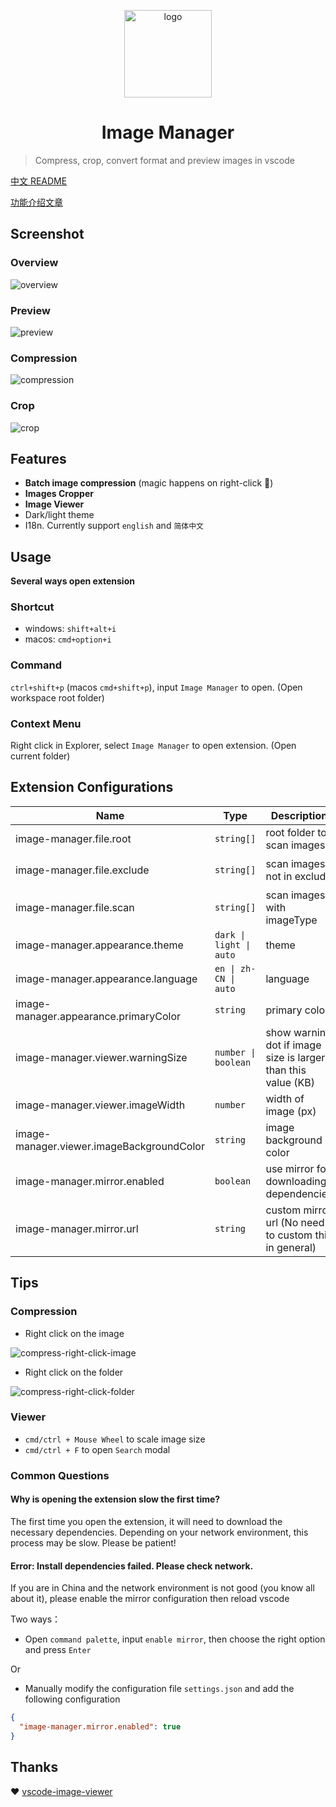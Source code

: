 

<p align='center'>
  <a href='https://github.com/hemengke1997/vscode-image-manager' target="_blank" rel='noopener noreferrer'>
    <img width='140' src='./assets/logo.png' alt='logo' />
  </a>
</p>

<h1 align='center'>Image Manager</h1>

> Compress, crop, convert format and preview images in vscode

[中文 README](./README.md)

[功能介绍文章](https://juejin.cn/post/7348004403016794147)

## Screenshot

### Overview

![overview](./screenshots/overview.png)

### Preview
![preview](./screenshots/preview.png)

### Compression
![compression](./screenshots/compression.png)

### Crop
![crop](./screenshots/crop.png)


## Features

- **Batch image compression** (magic happens on right-click 🤩)
- **Images Cropper**
- **Image Viewer**
- Dark/light theme
- I18n. Currently support `english` and `简体中文`


## Usage

**Several ways open extension**

### Shortcut

- windows: `shift+alt+i`
- macos: `cmd+option+i`


### Command

`ctrl+shift+p` (macos `cmd+shift+p`), input `Image Manager` to open. (Open workspace root folder)

### Context Menu

Right click in Explorer, select `Image Manager` to open extension. (Open current folder)


## Extension Configurations



| Name                                      | Type                    | Description                                                   | Default value                                                                                                                |
| ----------------------------------------- | ----------------------- | ------------------------------------------------------------- | ---------------------------------------------------------------------------------------------------------------------------- |
| image-manager.file.root                   | `string[]`              | root folder to scan images                                    | current workspace                                                                                                            |
| image-manager.file.exclude                | `string[]`              | scan images not in exclude                                    | `['**/node_modules/**','**/.git/**',`<br>`'**/dist/**','**/coverage/**','**/.next/**',`<br/>`'**/.nuxt/**','**/.vercel/**']` |
| image-manager.file.scan                   | `string[]`              | scan images with imageType                                    | `['svg','png','jpeg','jpg',`<br/>`'ico','gif','webp','bmp',`<br/>`'tif','tiff','apng','avif']`                               |
| image-manager.appearance.theme            | `dark \| light \| auto` | theme                                                         | `auto`                                                                                                                       |
| image-manager.appearance.language         | `en \| zh-CN \| auto`   | language                                                      | `auto`                                                                                                                       |
| image-manager.appearance.primaryColor     | `string`                | primary color                                                 | undefined                                                                                                                    |
| image-manager.viewer.warningSize          | `number \| boolean`     | show warning dot if image size is larger than this value (KB) | 1024                                                                                                                         |
| image-manager.viewer.imageWidth           | `number`                | width of image (px)                                           | 100                                                                                                                          |
| image-manager.viewer.imageBackgroundColor | `string`                | image background color                                        | `#1a1a1a`                                                                                                                    |
| image-manager.mirror.enabled              | `boolean`               | use mirror for downloading dependencies                       | false                                                                                                                        |
| image-manager.mirror.url                  | `string`                | custom mirror url (No need to custom this in general)         | undefined                                                                                                                    |


## Tips

### Compression

- Right click on the image

![compress-right-click-image](./screenshots/compress-1.png)

- Right click on the folder

![compress-right-click-folder](./screenshots/compress-2.png)


### Viewer

- `cmd/ctrl + Mouse Wheel` to scale image size
- `cmd/ctrl + F` to open `Search` modal

### Common Questions

#### Why is opening the extension slow the first time?

The first time you open the extension, it will need to download the necessary dependencies. Depending on your network environment, this process may be slow. Please be patient!

#### Error: Install dependencies failed. Please check network.

If you are in China and the network environment is not good (you know all about it), please enable the mirror configuration then reload vscode

Two ways：

- Open `command palette`, input `enable mirror`, then choose the right option and press `Enter`

Or

- Manually modify the configuration file `settings.json` and add the following configuration

```json
{
  "image-manager.mirror.enabled": true
}
```

## Thanks

❤️ [vscode-image-viewer](https://github.com/ZhangJian1713/vscode-image-viewer)
